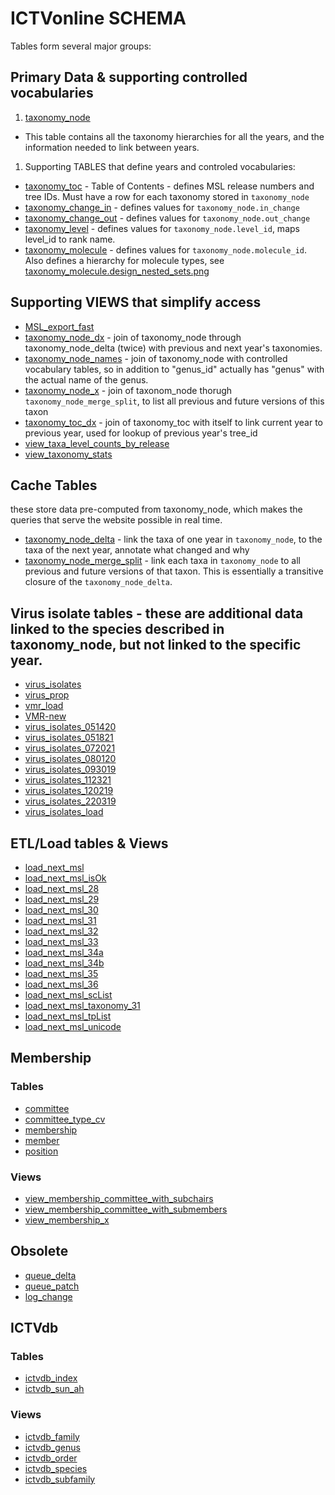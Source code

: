 # ICTVonline SCHEMA

Tables form several major groups:

## Primary Data & supporting controlled vocabularies

 1. [taxonomy_node](dbo.taxonomy_node.Table.sql) 
  * This table contains all the taxonomy hierarchies for all the years, and the information needed to link between years. 


 1. Supporting TABLES that define years and controled vocabularies:
  * [taxonomy_toc](dbo.taxonomy_toc.Table.sql) - Table of Contents - defines MSL release numbers and tree IDs. Must have a row for each taxonomy stored in ```taxonomy_node```
  * [taxonomy_change_in](dbo.taxonomy_change_in.Table.sql) - defines values for ```taxonomy_node.in_change```
  * [taxonomy_change_out](dbo.taxonomy_change_out.Table.sql) - defines values for ```taxonomy_node.out_change```
  * [taxonomy_level](dbo.taxonomy_level.Table.sql) - defines values for ```taxonomy_node.level_id```, maps level_id to rank name. 
  * [taxonomy_molecule](dbo.taxonomy_molecule.Table.sql) - defines values for ```taxonomy_node.molecule_id```. Also defines a hierarchy for molecule types, see [taxonomy_molecule.design_nested_sets.png](taxonomy_molecule.design_nested_sets.png)

## Supporting VIEWS that simplify access

  * [MSL_export_fast](dbo.MSL_export_fast.View.sql)
  * [taxonomy_node_dx](dbo.taxonomy_node_dx.View.sql) - join of taxonomy_node through taxonomy_node_delta (twice) with previous and next year's taxonomies.
  * [taxonomy_node_names](dbo.taxonomy_node_names.View.sql) - join of taxonomy_node with controlled vocabulary tables, so in addition to "genus_id" actually has "genus" with the actual name of the genus.
  * [taxonomy_node_x](dbo.taxonomy_node_x.View.sql) - join of taxonom_node thorugh ```taxonomy_node_merge_split```, to list all previous and future versions of this taxon
  * [taxonomy_toc_dx](dbo.taxonomy_toc_dx.View.sql) - join of taxonomy_toc with itself to link current year to previous year, used for lookup of previous year's tree_id
  * [view_taxa_level_counts_by_release](dbo.view_taxa_level_counts_by_release.View.sql)
  * [view_taxonomy_stats](dbo.view_taxonomy_stats.View.sql)

##  Cache Tables

these store data pre-computed from taxonomy_node, which makes the queries that serve the website possible in real time. 
  * [taxonomy_node_delta](dbo.taxonomy_node_delta.Table.sql) - link the taxa of one year in ```taxonomy_node```, to the taxa of the next year, annotate what changed and why
  * [taxonomy_node_merge_split](dbo.taxonomy_node_merge_split.Table.sql) - link each taxa in ```taxonomy_node``` to all previous and future versions of that taxon. This is essentially a transitive closure of the ```taxonomy_node_delta```.

##  Virus isolate tables - these are additional data linked to the species described in taxonomy_node, but not linked to the specific year. 

  * [virus_isolates](dbo.virus_isolates.Table.sql)
  * [virus_prop](dbo.virus_prop.Table.sql)
  * [vmr_load](dbo.vmr_load.Table.sql)
  * [VMR-new](dbo.VMR-new.Table.sql)
  * [virus_isolates_051420](dbo.virus_isolates_051420.Table.sql)
  * [virus_isolates_051821](dbo.virus_isolates_051821.Table.sql)
  * [virus_isolates_072021](dbo.virus_isolates_072021.Table.sql)
  * [virus_isolates_080120](dbo.virus_isolates_080120.Table.sql)
  * [virus_isolates_093019](dbo.virus_isolates_093019.Table.sql)
  * [virus_isolates_112321](dbo.virus_isolates_112321.Table.sql)
  * [virus_isolates_120219](dbo.virus_isolates_120219.Table.sql)
  * [virus_isolates_220319](dbo.virus_isolates_220319.Table.sql)
  * [virus_isolates_load](dbo.virus_isolates_load.Table.sql)

## ETL/Load tables & Views

  * [load_next_msl](dbo.load_next_msl.Table.sql)
  * [load_next_msl_isOk](dbo.load_next_msl_isOk.View.sql)
  * [load_next_msl_28](dbo.load_next_msl_28.Table.sql)
  * [load_next_msl_29](dbo.load_next_msl_29.Table.sql)
  * [load_next_msl_30](dbo.load_next_msl_30.Table.sql)
  * [load_next_msl_31](dbo.load_next_msl_31.Table.sql)
  * [load_next_msl_32](dbo.load_next_msl_32.Table.sql)
  * [load_next_msl_33](dbo.load_next_msl_33.Table.sql)
  * [load_next_msl_34a](dbo.load_next_msl_34a.Table.sql)
  * [load_next_msl_34b](dbo.load_next_msl_34b.Table.sql)
  * [load_next_msl_35](dbo.load_next_msl_35.Table.sql)
  * [load_next_msl_36](dbo.load_next_msl_36.Table.sql)
  * [load_next_msl_scList](dbo.load_next_msl_scList.Table.sql)
  * [load_next_msl_taxonomy_31](dbo.load_next_msl_taxonomy_31.Table.sql)
  * [load_next_msl_tpList](dbo.load_next_msl_tpList.Table.sql)
  * [load_next_msl_unicode](dbo.load_next_msl_unicode.Table.sql)

## Membership
### Tables
  * [committee](dbo.committee.Table.sql)
  * [committee_type_cv](dbo.committee_type_cv.Table.sql)
  * [membership](dbo.membership.Table.sql)
  * [member](dbo.member.Table.sql)
  * [position](dbo.position.Table.sql)
### Views
  * [view_membership_committee_with_subchairs](dbo.view_membership_committee_with_subchairs.View.sql)
  * [view_membership_committee_with_submembers](dbo.view_membership_committee_with_submembers.View.sql)
  * [view_membership_x](dbo.view_membership_x.View.sql)

## Obsolete
  * [queue_delta](dbo.queue_delta.Table.sql)
  * [queue_patch](dbo.queue_patch.Table.sql)
  * [log_change](dbo.log_change.Table.sql)


## ICTVdb
### Tables
  * [ictvdb_index](dbo.ictvdb_index.Table.sql)
  * [ictvdb_sun_ah](dbo.ictvdb_sun_ah.Table.sql)
### Views
  * [ictvdb_family](dbo.ictvdb_family.View.sql)
  * [ictvdb_genus](dbo.ictvdb_genus.View.sql)
  * [ictvdb_order](dbo.ictvdb_order.View.sql)
  * [ictvdb_species](dbo.ictvdb_species.View.sql)
  * [ictvdb_subfamily](dbo.ictvdb_subfamily.View.sql)


